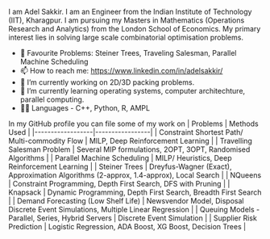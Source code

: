 I am Adel Sakkir. I am an Engineer from the Indian Institute of Technology (IIT), Kharagpur. I am pursuing my Masters in Mathematics (Operations Research and Analytics) from the London School of Economics. My primary interest lies in solving large scale combinatorial optimisation problems. 

- 🤔 Favourite Problems: Steiner Trees, Traveling Salesman, Parallel Machine Scheduling
- 📫 How to reach me: https://www.linkedin.com/in/adelsakkir/ 
- 🔭 I’m currently working on 2D/3D packing problems.
- 🌱 I’m currently learning operating systems, computer architechture, parallel computing.
- 🧑‍💻 Languages - C++, Python, R, AMPL

In my GitHub profile you can file some of my work on 
| Problems | Methods Used | 
|------------------|-----------------|
| Constraint Shortest Path/ Multi-commodity Flow  | MILP, Deep Reinforcement Learning |
| Travelling Salesman Problem  | Several MIP formulations, 2OPT, 3OPT, Randomised Algorithms |
| Parallel Machine Scheduling  | MILP/ Heuristics, Deep Reinforcement Learning |
| Steiner Trees  | Dreyfus-Wagner (Exact), Approximation Algorithms (2-approx, 1.4-approx), Local Search |
| NQueens  | Constraint Programming, Depth First Search, DFS with Pruning |
| Knapsack  | Dynamic Programming, Depth First Search, Breadth First Search |
| Demand Forecasting (Low Shelf Life) | Newsvendor Model, Disposal Discrete Event Simulations, Multiple Linear Regression |
| Queuing Models - Parallel, Series, Hybrid Servers | Discrete Event Simulation |
| Supplier Risk Prediction | Logistic Regression, ADA Boost, XG Boost, Decision Trees |


<!--
**adelsakkir/adelsakkir** is a ✨ _special_ ✨ repository because its `README.md` (this file) appears on your GitHub profile.

Here are some ideas to get you started:

- 🔭 I’m currently working on ...
- 🌱 I’m currently learning ...
- 👯 I’m looking to collaborate on ...
- 🤔 I’m looking for help with ...
- 💬 Ask me about ...
- 📫 How to reach me: https://www.linkedin.com/in/adelsakkir/
- 😄 Pronouns: ...
- ⚡ Fun fact: ...
-->
